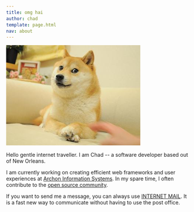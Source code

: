 ```yaml
---
title: omg hai
author: chad
template: page.html
nav: about
---
```


<img src="doge.jpg" alt="Doge" class="doge" title="much informative" />

Hello gentle internet traveller. I am Chad -- a software developer based out of New Orleans.

I am currently working on creating efficient web frameworks and user experiences at [Archon Information Systems](http://archoninfosys.com/). In my spare time, I often contribute to the [open source community](https://github.com/chadly).

If you want to send me a message, you can always use [INTERNET MAIL](mailto:hello@chadly.net). It is a fast new way to communicate without having to use the post office.